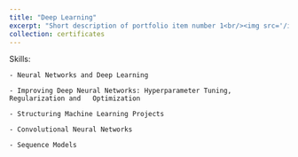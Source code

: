 ```yaml
---
title: "Deep Learning"
excerpt: "Short description of portfolio item number 1<br/><img src='/images/9.png'>"
collection: certificates
---
```


Skills:

    - Neural Networks and Deep Learning

    - Improving Deep Neural Networks: Hyperparameter Tuning, Regularization and   Optimization

    - Structuring Machine Learning Projects

    - Convolutional Neural Networks
    
    - Sequence Models
